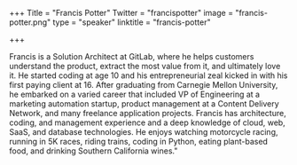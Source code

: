 +++
Title = "Francis Potter"
Twitter = "francispotter"
image = "francis-potter.png"
type = "speaker"
linktitle = "francis-potter"

+++

Francis is a Solution Architect at GitLab, where he helps customers understand the product, extract the most value from it, and ultimately love it. He started coding at age 10 and his entrepreneurial zeal kicked in with his first paying client at 16. After graduating from Carnegie Mellon University, he embarked on a varied career that included VP of Engineering at a marketing automation startup, product management at a Content Delivery Network, and many freelance application projects. Francis has architecture, coding, and management experience and a deep knowledge of cloud, web, SaaS, and database technologies. He enjoys watching motorcycle racing, running in 5K races, riding trains, coding in Python, eating plant-based food, and drinking Southern California wines."
